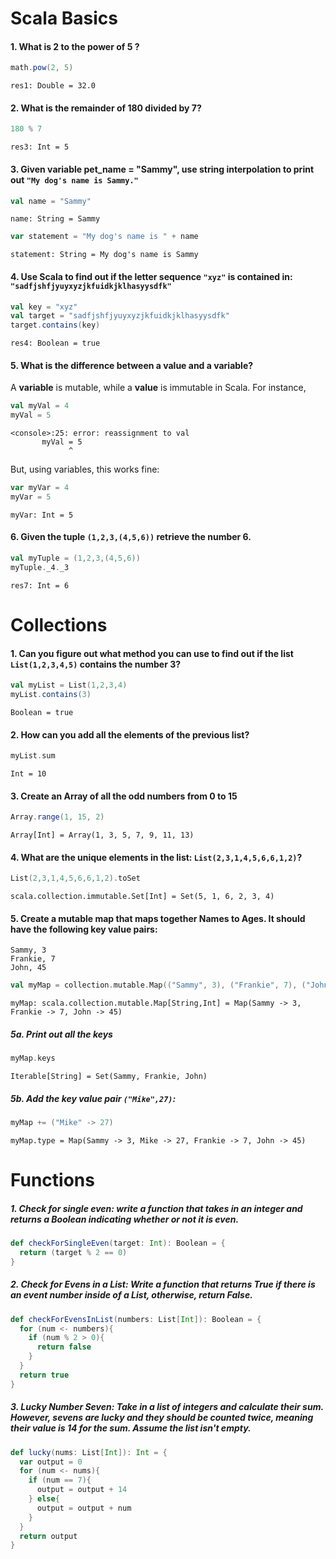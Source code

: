 # Scala Basics

#### 1. What is 2 to the power of 5 ?

```Scala
math.pow(2, 5)
```
```
res1: Double = 32.0
```

#### 2. What is the remainder of 180 divided by 7?

```Scala
180 % 7
```
```
res3: Int = 5
```

#### 3. Given variable pet_name = "Sammy", use string interpolation to print out ``"My dog's name is Sammy."``

```Scala
val name = "Sammy"
```
```
name: String = Sammy
```
```Scala
var statement = "My dog's name is " + name
```
```
statement: String = My dog's name is Sammy
```

#### 4. Use Scala to find out if the letter sequence ``"xyz"`` is contained in: `"sadfjshfjyuyxyzjkfuidkjklhasyysdfk"`

```Scala
val key = "xyz"
val target = "sadfjshfjyuyxyzjkfuidkjklhasyysdfk"
target.contains(key)
```
```
res4: Boolean = true
```

#### 5. What is the difference between a value and a variable?

A **variable** is mutable, while a **value** is immutable in Scala. For instance,

```Scala
val myVal = 4
myVal = 5
```
```
<console>:25: error: reassignment to val
       myVal = 5
             ^
```
But, using variables, this works fine:
```Scala
var myVar = 4
myVar = 5
```
```
myVar: Int = 5
```

#### 6. Given the tuple `(1,2,3,(4,5,6))` retrieve the number 6.

```Scala
val myTuple = (1,2,3,(4,5,6))
myTuple._4._3
```
```
res7: Int = 6
```

# Collections

#### 1. Can you figure out what method you can use to find out if the list `List(1,2,3,4,5)` contains the number 3?
```Scala
val myList = List(1,2,3,4)
myList.contains(3)
```
```
Boolean = true
```

#### 2. How can you add all the elements of the previous list?

```Scala
myList.sum
```
```
Int = 10
```

#### 3. Create an Array of all the odd numbers from 0 to 15

```Scala
Array.range(1, 15, 2)
```
```
Array[Int] = Array(1, 3, 5, 7, 9, 11, 13)
```

#### 4. What are the unique elements in the list: `List(2,3,1,4,5,6,6,1,2)`?

```Scala
List(2,3,1,4,5,6,6,1,2).toSet
```
```
scala.collection.immutable.Set[Int] = Set(5, 1, 6, 2, 3, 4)
```

#### 5. Create a mutable map that maps together Names to Ages. It should have the following key value pairs:
```
Sammy, 3
Frankie, 7
John, 45
```

```Scala
val myMap = collection.mutable.Map(("Sammy", 3), ("Frankie", 7), ("John", 45))
```
```
myMap: scala.collection.mutable.Map[String,Int] = Map(Sammy -> 3, Frankie -> 7, John -> 45)
```

##### 5a. Print out all the keys
```Scala
myMap.keys
```
```
Iterable[String] = Set(Sammy, Frankie, John)
```

##### 5b. Add the key value pair `("Mike",27)`:
```Scala
myMap += ("Mike" -> 27)
```
```
myMap.type = Map(Sammy -> 3, Mike -> 27, Frankie -> 7, John -> 45)
```

# Functions

##### 1. Check for single even: write a function that takes in an integer and returns a Boolean indicating whether or not it is even.

```Scala
def checkForSingleEven(target: Int): Boolean = {
  return (target % 2 == 0)
}
```

##### 2. Check for Evens in a List: Write a function that returns True if there is an event number inside of a List, otherwise, return False.

```scala
def checkForEvensInList(numbers: List[Int]): Boolean = {
  for (num <- numbers){
    if (num % 2 > 0){
      return false
    }
  }
  return true
}
```

##### 3. Lucky Number Seven: Take in a list of integers and calculate their sum. However, sevens are lucky and they should be counted twice, meaning their value is 14 for the sum. Assume the list isn't empty.
```Scala
def lucky(nums: List[Int]): Int = {
  var output = 0
  for (num <- nums){
    if (num == 7){
      output = output + 14
    } else{
      output = output + num
    }
  }
  return output
}
```


####

